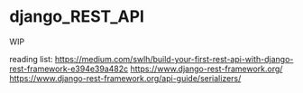 # django_REST_API
WIP 



reading list:
https://medium.com/swlh/build-your-first-rest-api-with-django-rest-framework-e394e39a482c
https://www.django-rest-framework.org/
https://www.django-rest-framework.org/api-guide/serializers/
